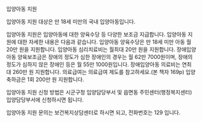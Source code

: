 입양아동 지원

입양아동 지원 대상은 만 18세 미만의 국내 입양아동입니다.

입양아동 지원은 입양아동에 대한 양육수당 등 다양한 보조금 지급합니다. 입양아동 지원에 대한 자세한 내용은 다음과 같습니다.
입양아동 양육수당은 만 18세 미만 아동 월 20만 원을 지원합니다.
입양아동 심리치료비는 월최대 20만 원을 지원합니다.
장애입양아동 양육보조금은 장애의 정도가 심한 장애인의 경우는 월 62만 7000원이며, 장애의 정도가 심하지 않은 장애인 등은 월 55만 1000원입니다.
장애입양아동 의료비는 연최대 260만 원 지원합니다.
의료급여는 의료급여 제도를 참고하세요.(본 책자 169p)
입양축하금은 1회 200만 원 지원합니다.

입양아동 지원 신청 방법은 시군구청 입양담당부서 및 읍면동 주민센터(행정복지센터) 입양담당부서에 신청하시면 됩니다.

입양아동 지원 문의는 보건복지상담센터로 하시면 되고, 전화번호는 129 입니다.